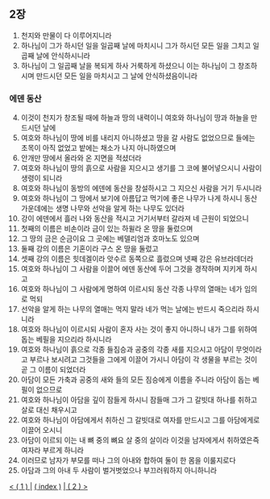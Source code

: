 ## 2장
1. 천지와 만물이 다 이루어지니라
2. 하나님이 그가 하시던 일을 일곱째 날에 마치시니 그가 하시던 모든 일을 그치고 일곱째 날에 안식하시니라
3. 하나님이 그 일곱째 날을 복되게 하사 거룩하게 하셨으니 이는 하나님이 그 창조하시며 만드시던 모든 일을 마치시고 그 날에 안식하셨음이니라
### 에덴 동산
4. 이것이 천지가 창조될 때에 하늘과 땅의 내력이니 여호와 하나님이 땅과 하늘을 만드시던 날에
5. 여호와 하나님이 땅에 비를 내리지 아니하셨고 땅을 갈 사람도 없었으므로 들에는 초목이 아직 없었고 밭에는 채소가 나지 아니하였으며
6. 안개만 땅에서 올라와 온 지면을 적셨더라
7. 여호와 하나님이 땅의 흙으로 사람을 지으시고 생기를 그 코에 불어넣으시니 사람이 생령이 되니라
8. 여호와 하나님이 동방의 에덴에 동산을 창설하시고 그 지으신 사람을 거기 두시니라
9. 여호와 하나님이 그 땅에서 보기에 아름답고 먹기에 좋은 나무가 나게 하시니 동산 가운데에는 생명 나무와 선악을 알게 하는 나무도 있더라
10. 강이 에덴에서 흘러 나와 동산을 적시고 거기서부터 갈라져 네 근원이 되었으니
11. 첫째의 이름은 비손이라 금이 있는 하윌라 온 땅을 둘렀으며
12. 그 땅의 금은 순금이요 그 곳에는 베델리엄과 호마노도 있으며
13. 둘째 강의 이름은 기혼이라 구스 온 땅을 둘렀고
14. 셋째 강의 이름은 힛데겔이라 앗수르 동쪽으로 흘렀으며 넷째 강은 유브라데더라
15. 여호와 하나님이 그 사람을 이끌어 에덴 동산에 두어 그것을 경작하며 지키게 하시고
16. 여호와 하나님이 그 사람에게 명하여 이르시되 동산 각종 나무의 열매는 네가 임의로 먹되
17. 선악을 알게 하는 나무의 열매는 먹지 말라 네가 먹는 날에는 반드시 죽으리라 하시니라
18. 여호와 하나님이 이르시되 사람이 혼자 사는 것이 좋지 아니하니 내가 그를 위하여 돕는 베필을 지으리라 하시니라
19. 여호와 하나님이 흙으로 각종 들짐승과 공중의 각종 새를 지으시고 아담이 무엇이라고 부르나 보시려고 그것들을 그에게 이끌어 가시니 아담이 각 생물을 부르는 것이 곧 그 이름이 되었더라
20. 아담이 모든 가축과 공중의 새와 들의 모든 짐승에게 이름을 주니라 아담이 돕는 베필이 없으므로
21. 여호와 하나님이 아담을 깊이 잠들게 하시니 잠들매 그가 그 갈빗대 하나를 취하고 살로 대신 채우시고
22. 여호와 하나님이 아담에게서 취하신 그 갈빗대로 여자를 만드시고 그를 아담에게로 이끌어 오시니
23. 아담이 이르되 이는 내 뼈 중의 뼈요 살 중의 살이라 이것을 남자에게서 취하였은즉 여자라 부르게 하니라
24. 이러므로 남자가 부모를 떠나 그의 아내와 합하여 둘이 한 몸을 이룰지로다
25. 아담과 그의 아내 두 사람이 벌거벗었으나 부끄러워하지 아니하니라

[< ( 1 ) |](./genesis_kr.md)
[( index )](../../../index.md)
[| ( 2 ) >](./3_kr.md)